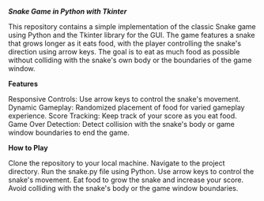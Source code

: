***Snake Game in Python with Tkinter***

This repository contains a simple implementation of the classic Snake game using Python and the Tkinter library for the GUI. The game features a snake that grows longer as it eats food, with the player controlling the snake's direction using arrow keys. The goal is to eat as much food as possible without colliding with the snake's own body or the boundaries of the game window.

**Features**

Responsive Controls: Use arrow keys to control the snake's movement.
Dynamic Gameplay: Randomized placement of food for varied gameplay experience.
Score Tracking: Keep track of your score as you eat food.
Game Over Detection: Detect collision with the snake's body or game window boundaries to end the game.

**How to Play**

Clone the repository to your local machine.
Navigate to the project directory.
Run the snake.py file using Python.
Use arrow keys to control the snake's movement.
Eat food to grow the snake and increase your score.
Avoid colliding with the snake's body or the game window boundaries.
